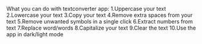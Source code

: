 What you can do with textconverter app:
1.Uppercase your text
2.Lowercase your text
3.Copy your text
4.Remove extra spaces from your text
5.Remove unwanted symbols in a single click
6.Extract numbers from text
7.Replace word/words
8.Capitalize your text
9.Clear the text
10.Use the app in dark/light mode

